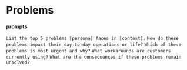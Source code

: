 # Problems

**prompts**

`List the top 5 problems [persona] faces in [context].`
`How do these problems impact their day-to-day operations or life?`
`Which of these problems is most urgent and why?`
`What workarounds are customers currently using?`
`What are the consequences if these problems remain unsolved?`